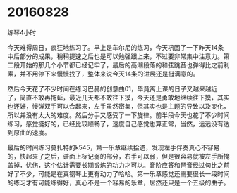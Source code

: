 # 20160828

练琴4小时

今天难得周日，疯狂地练习了。早上是车尔尼的练习，今天巩固了一下昨天14条中后部分的成果，稍稍提速之后也是可以勉强跟上来，不过要非常集中注意力。第二段开始的那几个小节都已经记牢了，最后的高潮段落的和弦跳音也弹得比之前利索，并不用停下来慢慢找了，整体来说今天14条的进展还是挺满意的。

然后今天花了不少时间在练习巴赫的创意曲01，毕竟离上课的日子又越来越近了，简直不敢再拖延，最近几天都不敢往下摸，今天还是勇敢地继续往下摸，其实也还好，慢弹双手可以合起来，左手虽然密集，但其实也是主题的导致以及变化，所以并没有太大的难度。然后分手又感受了一下旋律。前半段今天也花了不少时间练习，感觉挺好的，已经比较顺畅了，速度自己感觉也算正常，当然，远远没有达到原曲的速度。

最后的时间练习莫扎特的k545，第一乐章继续拾遗，发现左手伴奏真心不容易的，快起来了之后，谱面上标记弱的部分，右手可以弱，但是很容易就被左手所掩盖掉，忧伤，这个估计需要长期锻炼的功力才可以。音阶应答和琶音经过句比之前好了不少，可能是在真钢琴上更有动力了哈哈。第一乐章感觉还需要很长一段时间的练习才有可能练得好，真心不是一个容易的乐章，居然还只是一个五级的曲子。
